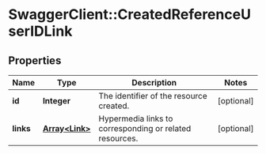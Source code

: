 # SwaggerClient::CreatedReferenceUserIDLink

## Properties
Name | Type | Description | Notes
------------ | ------------- | ------------- | -------------
**id** | **Integer** | The identifier of the resource created. | [optional] 
**links** | [**Array&lt;Link&gt;**](Link.md) | Hypermedia links to corresponding or related resources. | [optional] 

